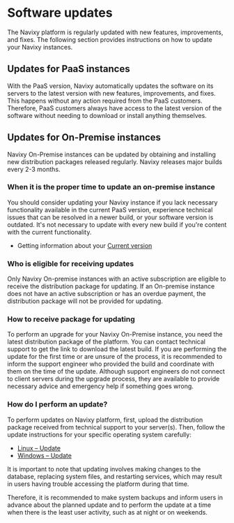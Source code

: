 # Software updates

The Navixy platform is regularly updated with new features, improvements, and fixes. The following section provides instructions on how to update your Navixy instances.

## Updates for PaaS instances

With the PaaS version, Navixy automatically updates the software on its servers to the latest version with new features, improvements, and fixes. This happens without any action required from the PaaS customers. Therefore, PaaS customers always have access to the latest version of the software without needing to download or install anything themselves.

## Updates for On-Premise instances

Navixy On-Premise instances can be updated by obtaining and installing new distribution packages released regularly. Navixy releases major builds every 2-3 months.

### When it is the proper time to update an on-premise instance

You should consider updating your Navixy instance if you lack necessary functionality available in the current PaaS version, experience technical issues that can be resolved in a newer build, or your software version is outdated. It's not necessary to update with every new build if you're content with the current functionality.

* Getting information about your [Current version](current-version.md)

### Who is eligible for receiving updates

Only Navixy On-premise instances with an active subscription are eligible to receive the distribution package for updating. If an On-premise instance does not have an active subscription or has an overdue payment, the distribution package will not be provided for updating.

### How to receive package for updating

To perform an upgrade for your Navixy On-Premise instance, you need the latest distribution package of the platform. You can contact technical support to get the link to download the latest build. If you are performing the update for the first time or are unsure of the process, it is recommended to inform the support engineer who provided the build and coordinate with them on the time of the update. Although support engineers do not connect to client servers during the upgrade process, they are available to provide necessary advice and emergency help if something goes wrong.

### How do I perform an update?

To perform updates on Navixy platform, first, upload the distribution package received from technical support to your server(s). Then, follow the update instructions for your specific operating system carefully:

* [Linux – Update](../../on-premise/on-premise-how-to-guide/installation/update/update-linux/)
* [Windows – Update](../../on-premise/on-premise-how-to-guide/installation/update/update-windows/)

It is important to note that updating involves making changes to the database, replacing system files, and restarting services, which may result in users having trouble accessing the platform during that time.

Therefore, it is recommended to make system backups and inform users in advance about the planned update and to perform the update at a time when there is the least user activity, such as at night or on weekends.
